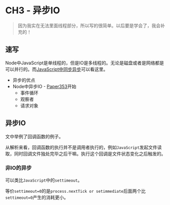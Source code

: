 # CH3 - 异步IO
> 因为我实在无法里面线程部分，所以写的很简单。以后要是学会了，我会补充的！

## 速写

Node中JavaScript是单线程的，但是IO是多线程的。无论是磁盘或者是网络都是可以并行的。而[JavaScript中同步异步]()可以看这里。

* 异步的优点
* Node中异步IO - [Paper353]()开始
  * 事件循环
  * 观察者
  * 请求对象

## 异步IO

文中举例了回调函数的例子。

从解析来看，回调函数的执行并不是调用者执行的，例如`JavaScript`发起文件读取，同时回调文件独处完毕之后干嘛。执行这个回调是文件状态变化之后触发的。

### 非IO的异步

可以类比`JavaScript`中的`settimeout`。

等价`settimeout=0`的是`process.nextTick or setimmediate`后面两个比`settimeout=0`产生的消耗更小。